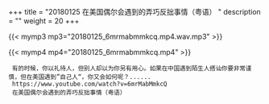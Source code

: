 +++
title = "20180125  在美国偶尔会遇到的弄巧反拙事情（粤语） "
description = ""
weight = 20
+++

{{< mymp3 mp3="20180125_6mrmabmmkcq.mp4.wav.mp3" >}}

{{< mymp4 mp4="20180125_6mrmabmmkcq.mp4" >}}

     有的时候，你以礼待人，但别人却以为你另有用心。如果在中国遇到陌生人搭讪你要非常谨慎，但在美国遇到”自己人“，你又会如何呢？...... 
     https://www.youtube.com/watch?v=6mrMabMmkcQ 
     在美国偶尔会遇到的弄巧反拙事情（粤语） 
